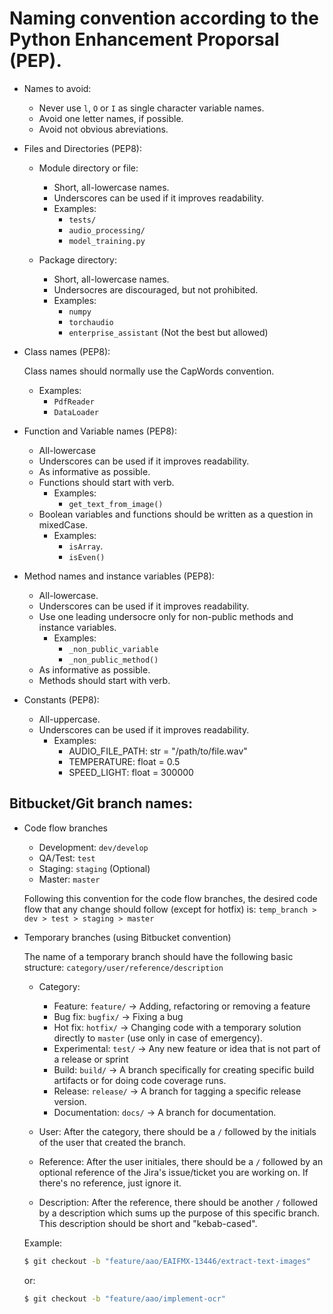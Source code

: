 # Naming convention according to the Python Enhancement Proporsal (PEP).

- Names to avoid:

    - Never use `l`, `O` or `I` as single character variable names.
    - Avoid one letter names, if possible.
    - Avoid not obvious abreviations.

- Files and Directories (PEP8):

    - Module directory or file:
        - Short, all-lowercase names.
        - Underscores can be used if it improves readability.
        - Examples:
            - `tests/`
            - `audio_processing/`
            - `model_training.py`

    - Package directory:
        - Short, all-lowercase names.
        - Undersocres are discouraged, but not prohibited.
        - Examples:
            - `numpy`
            - `torchaudio`
            - `enterprise_assistant` (Not the best but allowed)

- Class names (PEP8):

    Class names should normally use the CapWords convention.

    - Examples:
        - `PdfReader`
        - `DataLoader`

- Function and Variable names (PEP8):

    - All-lowercase
    - Underscores can be used if it improves readability.
    - As informative as possible.
    - Functions should start with verb.
        - Examples:
            - `get_text_from_image()`
    - Boolean variables and functions should be written as a question in mixedCase.
        - Examples:
            - `isArray`.
            - `isEven()`

- Method names and instance variables (PEP8):

    - All-lowercase.
    - Underscores can be used if it improves readability.
    - Use one leading undersocre only for non-public methods and instance variables.
        - Examples:
            - `_non_public_variable`
            - `_non_public_method()`
    - As informative as possible.
    - Methods should start with verb.

- Constants (PEP8):

    - All-uppercase.
    - Underscores can be used if it improves readability.
      - Examples:
        - AUDIO_FILE_PATH: str = "/path/to/file.wav"
        - TEMPERATURE: float = 0.5
        - SPEED_LIGHT: float = 300000

## Bitbucket/Git branch names:

- Code flow branches
    - Development: `dev/develop`
    - QA/Test: `test`
    - Staging: `staging` (Optional)
    - Master: `master`

    Following this convention for the code flow branches, the desired code flow that any
    change should follow (except for hotfix) is: `temp_branch > dev > test > staging > master`

- Temporary branches (using Bitbucket convention)

    The name of a temporary branch should have the following basic structure:
    `category/user/reference/description`

    - Category:
        - Feature: `feature/` -> Adding, refactoring or removing a feature
        - Bug fix: `bugfix/` -> Fixing a bug
        - Hot fix: `hotfix/` -> Changing code with a temporary solution directly to
        `master` (use only in case of emergency).
        - Experimental: `test/` -> Any new feature or idea that is not part of a
        release or sprint
        - Build: `build/` -> A branch specifically for creating specific build
        artifacts or for doing code coverage runs.
        - Release: `release/` -> A branch for tagging a specific release version.
        - Documentation: `docs/` -> A branch for documentation.

    - User:
        After the category, there should be a `/` followed by the initials of the
        user that created the branch.

    - Reference:
     After the user initiales, there should be a `/` followed by an optional
     reference of the Jira's issue/ticket you are working on. If there's
     no reference, just ignore it.

    - Description:
        After the reference, there should be another `/` followed by a description
        which sums up the purpose of this specific branch. This description should
        be short and "kebab-cased".

    Example:
    ```bash
    $ git checkout -b "feature/aao/EAIFMX-13446/extract-text-images"
    ```
    or:
    ```bash
    $ git checkout -b "feature/aao/implement-ocr"
    ```
